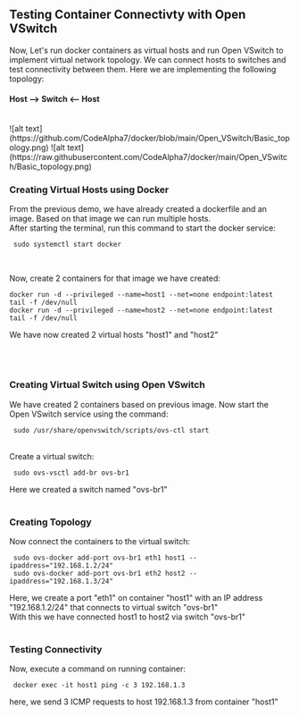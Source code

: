 ## Testing Container Connectivty with Open VSwitch

Now, Let's run docker containers as virtual hosts and run Open VSwitch to implement virtual network topology. 
We can connect hosts to switches and test connectivity between them. Here we are implementing the following topology: <br>
#### Host --> Switch <-- Host
<br>
![alt text](https://github.com/CodeAlpha7/docker/blob/main/Open_VSwitch/Basic_topology.png)
![alt text](https://raw.githubusercontent.com/CodeAlpha7/docker/main/Open_VSwitch/Basic_topology.png)
<br>

### Creating Virtual Hosts using Docker
From the previous demo, we have already created a dockerfile and an image. Based on that image we can run multiple hosts. <br>
After starting the terminal, run this command to start the docker service: <br>
          <pre><code> sudo systemctl start docker </code></pre> <br>

Now, create 2 containers for that image we have created:
<pre><code>docker run -d --privileged --name=host1 --net=none endpoint:latest tail -f /dev/null 
docker run -d --privileged --name=host2 --net=none endpoint:latest tail -f /dev/null </code></pre>
We have now created 2 virtual hosts "host1" and "host2"

<br><br>

### Creating Virtual Switch using Open VSwitch
We have created 2 containers based on previous image. Now start the Open VSwitch service using the command:
<pre><code> sudo /usr/share/openvswitch/scripts/ovs-ctl start </code></pre>
<br>
Create a virtual switch:
<pre><code> sudo ovs-vsctl add-br ovs-br1 </code></pre>
Here we created a switch named "ovs-br1"
<br><br>

### Creating Topology
Now connect the containers to the virtual switch:
<pre><code> sudo ovs-docker add-port ovs-br1 eth1 host1 --ipaddress="192.168.1.2/24"
 sudo ovs-docker add-port ovs-br1 eth2 host2 --ipaddress="192.168.1.3/24" </code></pre>

Here, we create a port "eth1" on container "host1" with an IP address "192.168.1.2/24" that connects to virtual switch "ovs-br1" <br>
With this we have connected host1 to host2 via switch "ovs-br1"
<br><br>

### Testing Connectivity
Now, execute a command on running container:
<pre><code> docker exec -it host1 ping -c 3 192.168.1.3 </code></pre>

here, we send 3 ICMP requests to host 192.168.1.3 from container "host1"
